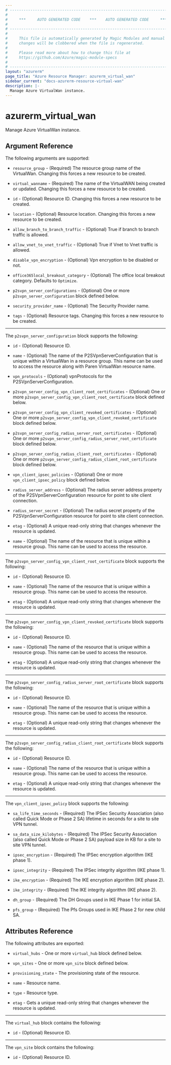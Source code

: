 ```yaml
---
# ----------------------------------------------------------------------------
#
#     ***     AUTO GENERATED CODE    ***    AUTO GENERATED CODE     ***
#
# ----------------------------------------------------------------------------
#
#     This file is automatically generated by Magic Modules and manual
#     changes will be clobbered when the file is regenerated.
#
#     Please read more about how to change this file at
#     https://github.com/Azure/magic-module-specs
#
# ----------------------------------------------------------------------------
layout: "azurerm"
page_title: "Azure Resource Manager: azurerm_virtual_wan"
sidebar_current: "docs-azurerm-resource-virtual-wan"
description: |-
  Manage Azure VirtualWan instance.
---
```


# azurerm_virtual_wan

Manage Azure VirtualWan instance.


## Argument Reference

The following arguments are supported:

* `resource_group` - (Required) The resource group name of the VirtualWan. Changing this forces a new resource to be created.

* `virtual_wanname` - (Required) The name of the VirtualWAN being created or updated. Changing this forces a new resource to be created.

* `id` - (Optional) Resource ID. Changing this forces a new resource to be created.

* `location` - (Optional) Resource location. Changing this forces a new resource to be created.

* `allow_branch_to_branch_traffic` - (Optional) True if branch to branch traffic is allowed.

* `allow_vnet_to_vnet_traffic` - (Optional) True if Vnet to Vnet traffic is allowed.

* `disable_vpn_encryption` - (Optional) Vpn encryption to be disabled or not.

* `office365local_breakout_category` - (Optional) The office local breakout category. Defaults to `Optimize`.

* `p2svpn_server_configurations` - (Optional) One or more `p2svpn_server_configuration` block defined below.

* `security_provider_name` - (Optional) The Security Provider name.

* `tags` - (Optional) Resource tags. Changing this forces a new resource to be created.

---

The `p2svpn_server_configuration` block supports the following:

* `id` - (Optional) Resource ID.

* `name` - (Optional) The name of the P2SVpnServerConfiguration that is unique within a VirtualWan in a resource group. This name can be used to access the resource along with Paren VirtualWan resource name.

* `vpn_protocols` - (Optional) vpnProtocols for the P2SVpnServerConfiguration.

* `p2svpn_server_config_vpn_client_root_certificates` - (Optional) One or more `p2svpn_server_config_vpn_client_root_certificate` block defined below.

* `p2svpn_server_config_vpn_client_revoked_certificates` - (Optional) One or more `p2svpn_server_config_vpn_client_revoked_certificate` block defined below.

* `p2svpn_server_config_radius_server_root_certificates` - (Optional) One or more `p2svpn_server_config_radius_server_root_certificate` block defined below.

* `p2svpn_server_config_radius_client_root_certificates` - (Optional) One or more `p2svpn_server_config_radius_client_root_certificate` block defined below.

* `vpn_client_ipsec_policies` - (Optional) One or more `vpn_client_ipsec_policy` block defined below.

* `radius_server_address` - (Optional) The radius server address property of the P2SVpnServerConfiguration resource for point to site client connection.

* `radius_server_secret` - (Optional) The radius secret property of the P2SVpnServerConfiguration resource for point to site client connection.

* `etag` - (Optional) A unique read-only string that changes whenever the resource is updated.

* `name` - (Optional) The name of the resource that is unique within a resource group. This name can be used to access the resource.


---

The `p2svpn_server_config_vpn_client_root_certificate` block supports the following:

* `id` - (Optional) Resource ID.

* `name` - (Optional) The name of the resource that is unique within a resource group. This name can be used to access the resource.

* `etag` - (Optional) A unique read-only string that changes whenever the resource is updated.

---

The `p2svpn_server_config_vpn_client_revoked_certificate` block supports the following:

* `id` - (Optional) Resource ID.

* `name` - (Optional) The name of the resource that is unique within a resource group. This name can be used to access the resource.

* `etag` - (Optional) A unique read-only string that changes whenever the resource is updated.

---

The `p2svpn_server_config_radius_server_root_certificate` block supports the following:

* `id` - (Optional) Resource ID.

* `name` - (Optional) The name of the resource that is unique within a resource group. This name can be used to access the resource.

* `etag` - (Optional) A unique read-only string that changes whenever the resource is updated.

---

The `p2svpn_server_config_radius_client_root_certificate` block supports the following:

* `id` - (Optional) Resource ID.

* `name` - (Optional) The name of the resource that is unique within a resource group. This name can be used to access the resource.

* `etag` - (Optional) A unique read-only string that changes whenever the resource is updated.

---

The `vpn_client_ipsec_policy` block supports the following:

* `sa_life_time_seconds` - (Required) The IPSec Security Association (also called Quick Mode or Phase 2 SA) lifetime in seconds for a site to site VPN tunnel.

* `sa_data_size_kilobytes` - (Required) The IPSec Security Association (also called Quick Mode or Phase 2 SA) payload size in KB for a site to site VPN tunnel.

* `ipsec_encryption` - (Required) The IPSec encryption algorithm (IKE phase 1).

* `ipsec_integrity` - (Required) The IPSec integrity algorithm (IKE phase 1).

* `ike_encryption` - (Required) The IKE encryption algorithm (IKE phase 2).

* `ike_integrity` - (Required) The IKE integrity algorithm (IKE phase 2).

* `dh_group` - (Required) The DH Groups used in IKE Phase 1 for initial SA.

* `pfs_group` - (Required) The Pfs Groups used in IKE Phase 2 for new child SA.

## Attributes Reference

The following attributes are exported:

* `virtual_hubs` - One or more `virtual_hub` block defined below.

* `vpn_sites` - One or more `vpn_site` block defined below.

* `provisioning_state` - The provisioning state of the resource.

* `name` - Resource name.

* `type` - Resource type.

* `etag` - Gets a unique read-only string that changes whenever the resource is updated.


---

The `virtual_hub` block contains the following:

* `id` - (Optional) Resource ID.

---

The `vpn_site` block contains the following:

* `id` - (Optional) Resource ID.
